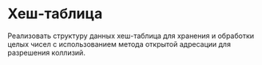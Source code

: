 # Хеш-таблица

Реализовать структуру данных хеш-таблица для хранения и обработки целых чисел с использованием метода открытой адресации для разрешения коллизий.

